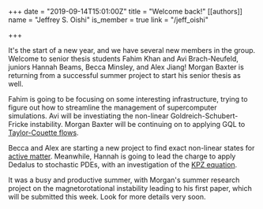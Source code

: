 +++
date = "2019-09-14T15:01:00Z"
title = "Welcome back!"
[[authors]]
    name = "Jeffrey S. Oishi"
    is_member = true
    link = "/jeff_oishi"

+++

It's the start of a new year, and we have several new members in the group. Welcome to senior thesis students Fahim Khan and Avi Brach-Neufeld, juniors Hannah Beams, Becca Minsley, and Alex Jiang! Morgan Baxter is returning from a successful summer project to start his senior thesis as well.

Fahim is going to be focusing on some interesting infrastructure, trying to figure out how to streamline the management of supercomputer simulations. Avi will be investiating the non-linear Goldreich-Schubert-Fricke instability. Morgan Baxter will be continuing on to applying GQL to [Taylor-Couette flows](https://dedalus-project.readthedocs.io/en/latest/notebooks/TaylorCouetteFlow.html).

Becca and Alex are starting a new project to find exact non-linear states for [active matter](https://en.wikipedia.org/wiki/Active_matter). Meanwhile, Hannah is going to lead the charge to apply Dedalus to stochastic PDEs, with an investigation of the [KPZ equation](https://en.wikipedia.org/wiki/Kardar%E2%80%93Parisi%E2%80%93Zhang_equation).

It was a busy and productive summer, with Morgan's summer research project on the magnetorotational instability leading to his first paper, which will be submitted this week. Look for more details very soon.
